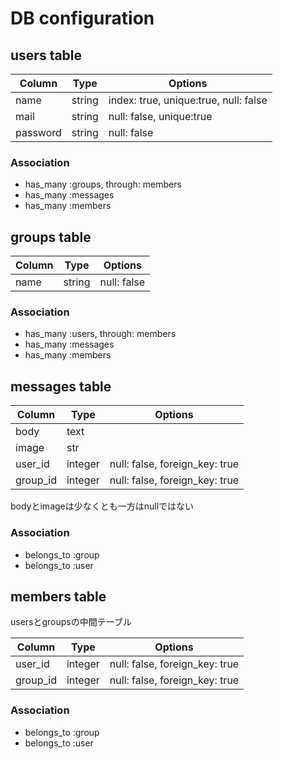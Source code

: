 # DB configuration

## users table
|Column|Type|Options|
|------|----|-------|
|name|string|index: true, unique:true,  null: false|
|mail|string|null: false, unique:true|
|password|string|null: false|


### Association
- has_many :groups, through: members
- has_many :messages
- has_many :members


## groups table
|Column|Type|Options|
|------|----|-------|
|name|string|null: false|

### Association
- has_many :users, through: members
- has_many :messages
- has_many :members


## messages table
|Column|Type|Options|
|------|----|-------|
|body|text||
|image|str||
|user_id|integer|null: false, foreign_key: true|
|group_id|integer|null: false, foreign_key: true|

bodyとimageは少なくとも一方はnullではない
### Association
- belongs_to :group
- belongs_to :user


## members table
usersとgroupsの中間テーブル

|Column|Type|Options|
|------|----|-------|
|user_id|integer|null: false, foreign_key: true|
|group_id|integer|null: false, foreign_key: true|

### Association
- belongs_to :group
- belongs_to :user
